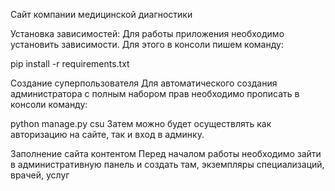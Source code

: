Сайт компании медицинской диагностики

Установка зависимостей:
Для работы приложения необходимо установить зависимости. Для этого в консоли пишем команду:

pip install -r requirements.txt

Создание суперпользователя
Для автоматического создания администратора с полным набором прав необходимо прописать в консоли команду:

python manage.py csu
Затем можно будет осуществлять как авторизацию на сайте, так и вход в админку.

Заполнение сайта контентом
Перед началом работы необходимо зайти в административную панель и создать там, экземпляры специализаций, врачей, услуг
